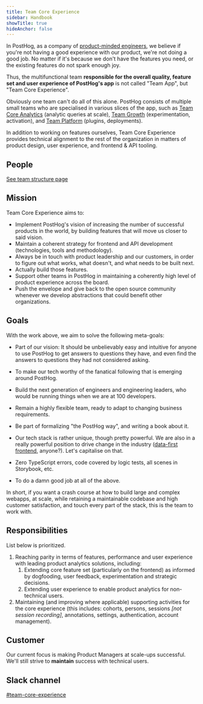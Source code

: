```yaml
---
title: Team Core Experience
sidebar: Handbook
showTitle: true
hideAnchor: false
---
```


In PostHog, as a company of [product-minded engineers](/blog/turning-engineers-into-product-people), we believe if you're 
not having a good experience with our product, we're not doing a good job. No matter if it's because we don't have the 
features you need, or the existing features do not spark enough joy.

Thus, the multifunctional team **responsible for the overall quality, feature set and user experience of PostHog's app** 
is not called "Team App", but "Team Core Experience".

Obviously one team can't do all of this alone. PostHog consists of multiple small teams who are specialised in various
slices of the app, such as [Team Core Analytics](/handbook/people/team-structure/core-analytics) (analytic queries at scale), 
[Team Growth](/handbook/people/team-structure/growth-engineering) (experimentation, activation), and 
[Team Platform](/handbook/people/team-structure/platform) (plugins, deployments). 

In addition to working on features ourselves, Team Core Experience provides technical alignment to the rest of the 
organization in matters of product design, user experience, and frontend & API tooling.

## People

[See team structure page](/handbook/people/team-structure/team-structure)

## Mission

Team Core Experience aims to:

- Implement PostHog's vision of increasing the number of successful products in the world, by building features that will move us closer to said vision.
- Maintain a coherent strategy for frontend and API development (technologies, tools and methodology).
- Always be in touch with product leadership and our customers, in order to figure out what works, what doesn't, and what needs to be built next.
- Actually build those features.
- Support other teams in PostHog in maintaining a coherently high level of product experience across the board.
- Push the envelope and give back to the open source community whenever we develop abstractions that could benefit other organizations.

## Goals

With the work above, we aim to solve the following meta-goals:

- Part of our vision: It should be unbelievably easy and intuitive for anyone to use PostHog to get answers to  questions they have, and even find the answers to questions they had not considered asking.

- To make our tech worthy of the fanatical following that is emerging around PostHog.
- Build the next generation of engineers and engineering leaders, who would be running things when we are at 100 developers.
- Remain a highly flexible team, ready to adapt to changing business requirements.
- Be part of formalizing "the PostHog way", and writing a book about it.
- Our tech stack is rather unique, though pretty powerful. We are also in a really powerful position to drive change in the industry ([data-first frontend](https://kea.js.org/blog/2021/05/14/data-first-frontend-revolution), anyone?). Let's capitalise on that.
- Zero TypeScript errors, code covered by logic tests, all scenes in Storybook, etc.
- To do a damn good job at all of the above.

In short, if you want a crash course at how to build large and complex webapps, at scale, while retaining a maintainable codebase and high customer satisfaction, and touch every part of the stack, this is the team to work with.



## Responsibilities
List below is prioritized.

1. Reaching parity in terms of features, performance and user experience with leading product analytics solutions, including:
   1. Extending core feature set (particularly on the frontend) as informed by dogfooding, user feedback, experimentation and strategic decisions.
   2. Extending user experience to enable product analytics for non-technical users. 
2. Maintaining (and improving where applicable) supporting activities for the core experience (this includes: cohorts, persons, sessions *[not session recording]*, annotations, settings, authentication, account management). 


## Customer
Our current focus is making Product Managers at scale-ups successful.
We'll still strive to **maintain** success with technical users.


## Slack channel

[#team-core-experience](https://posthog.slack.com/messages/team-core-experience)
